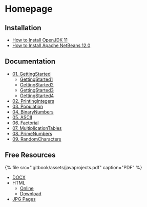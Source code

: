 # Homepage

## Installation

* [How to Install OpenJDK 11](installation/how-to-install-openjdk-11.md)
* [How to Install Apache NetBeans 12.0](installation/how-to-install-apache-netbeans-12.0.md)

## Documentation 

* [01. GettingStarted](documentation/01.gettingstarted/)
  * [GettingStarted1](documentation/01.gettingstarted/gettingstarted1.md)
  * [GettingStarted2](documentation/01.gettingstarted/gettingstarted2.md)
  * [GettingStarted3](documentation/01.gettingstarted/gettingstarted3.md)
  * [GettingStarted4](documentation/01.gettingstarted/gettingstarted4.md)
* [02. PrintingIntegers](documentation/02.printingintegers.md)
* [03. Population](documentation/03.population.md)
* [04. BinaryNumbers](documentation/04.binarynumbers.md)
* [05. ASCII](documentation/05.ascii.md)
* [06. Factorial](documentation/06.factorial.md)
* [07. MultiplicationTables](documentation/07.multiplicationtables.md)
* [08. PrimeNumbers](documentation/08.primenumbers.md)
* [09. RandomCharacters](documentation/09.randomcharacters.md)

## Free Resources

{% file src=".gitbook/assets/javaprojects.pdf" caption="PDF" %}

* [DOCX](https://github.com/PiSaucer/ASUJava/tree/main/docs/JavaProjects.docx)
* HTML
  * [Online](https://pisaucer.github.io/ASUJava/docs/htmlbook/)
  * [Download](https://github.com/PiSaucer/ASUJava/tree/main/docs/javaprojectshtml.zip)
* [JPG Pages](https://github.com/PiSaucer/ASUJava/tree/main/docs/bookimages)

